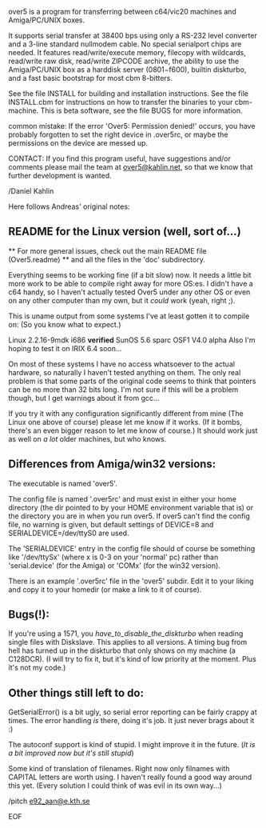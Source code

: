 over5 is a program for transferring between c64/vic20 machines and
Amiga/PC/UNIX boxes.

It supports serial transfer at 38400 bps using only a RS-232 level
converter and a 3-line standard nullmodem cable.  No special serialport
chips are needed.  It features read/write/execute memory, filecopy with
wildcards, read/write raw disk, read/write ZIPCODE archive, the ability
to use the Amiga/PC/UNIX box as a harddisk server ($0801-$f600),
builtin diskturbo, and a fast basic bootstrap for most cbm 8-bitters.

See the file INSTALL for building and installation instructions.
See the file INSTALL.cbm for instructions on how to transfer the binaries
to your cbm-machine.
This is beta software, see the file BUGS for more information.

common mistake:
  If the error 'Over5: Permission denied!' occurs, you have probably
forgotten to set the right device in .over5rc, or maybe the permissions
on the device are messed up.

CONTACT:
  If you find this program useful, have suggestions and/or comments
please mail the team at <over5@kahlin.net>, so that we know that 
further development is wanted.

/Daniel Kahlin 


Here follows Andreas' original notes:

README for the Linux version (well, sort of...)
-----------------------------------------------

** For more general issues, check out the main README file (Over5.readme)
** and all the files in the 'doc' subdirectory.

Everything seems to be working fine (if a bit slow) now. It needs a
little bit more work to be able to compile right away for more OS:es.
I didn't have a c64 handy, so I haven't actually tested Over5 under any
other OS or even on any other computer than my own, but it _could_ work
(yeah, right ;).

This is uname output from some systems I've at least gotten it to compile on:
(So you know what to expect.)

Linux 2.2.16-9mdk i686 **verified**
SunOS 5.6 sparc
OSF1 V4.0 alpha
Also I'm hoping to test it on IRIX 6.4 soon...

On most of these systems I have no access whatsoever to the actual hardware,
so naturally I haven't tested anything on them. The only real problem is
that some parts of the original code seems to think that pointers can be no
more than 32 bits long. I'm not sure if this will be a problem though, but
I get warnings about it from gcc...

If you try it with any configuration significantly different from mine
(The Linux one above of course) please let me know if it works. (If it bombs,
there's an even bigger reason to let me know of course.) It should work just
as well on _a lot_ older machines, but who knows.

Differences from Amiga/win32 versions:
--------------------------------------

The executable is named 'over5'.

The config file is named '.over5rc' and must exist in either your home
directory (the dir pointed to by your HOME environment variable that is) or
the directory you are in when you run over5. If over5 can't find the config
file, no warning is given, but default settings of DEVICE=8 and
SERIALDEVICE=/dev/ttyS0 are used.

The 'SERIALDEVICE' entry in the config file should of course be something like
'/dev/ttySx' (where x is 0-3 on your 'normal' pc) rather than 'serial.device'
(for the Amiga) or 'COMx' (for the win32 version).

There is an example '.over5rc' file in the 'over5' subdir. Edit it to your
liking and copy it to your homedir (or make a link to it of course).

Bugs(!):
--------

If you're using a 1571, you _have_to_disable_the_diskturbo_ when reading
single files with Diskslave. This applies to all versions.
A timing bug from hell has turned up in the diskturbo that only shows on
my machine (a C128DCR). (I will try to fix it, but it's kind of low
priority at the moment. Plus it's not my code.)

Other things still left to do:
------------------------------

GetSerialError() is a bit ugly, so serial error reporting can be fairly
crappy at times. The error handling _is_ there, doing it's job. It just
never brags about it :)

The autoconf support is kind of stupid. I might improve it in the future.
(*It is a bit improved now but it's still stupid*)

Some kind of translation of filenames. Right now only filnames with
CAPITAL letters are worth using. I haven't really found a good way around
this yet. (Every solution I could think of was evil in its own way...)

/pitch <e92_aan@e.kth.se>

EOF
